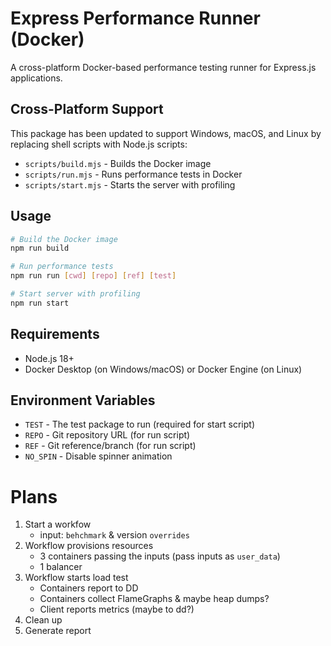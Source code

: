 # Express Performance Runner (Docker)

A cross-platform Docker-based performance testing runner for Express.js applications.

## Cross-Platform Support

This package has been updated to support Windows, macOS, and Linux by replacing shell scripts with Node.js scripts:

- `scripts/build.mjs` - Builds the Docker image
- `scripts/run.mjs` - Runs performance tests in Docker
- `scripts/start.mjs` - Starts the server with profiling

## Usage

```bash
# Build the Docker image
npm run build

# Run performance tests
npm run run [cwd] [repo] [ref] [test]

# Start server with profiling
npm run start
```

## Requirements

- Node.js 18+
- Docker Desktop (on Windows/macOS) or Docker Engine (on Linux)

## Environment Variables

- `TEST` - The test package to run (required for start script)
- `REPO` - Git repository URL (for run script)
- `REF` - Git reference/branch (for run script)
- `NO_SPIN` - Disable spinner animation

# Plans


1. Start a workfow
    - input: `behchmark` & version `overrides`
2. Workflow provisions resources
    - 3 containers passing the inputs (pass inputs as `user_data`)
    - 1 balancer
3. Workflow starts load test
    - Containers report to DD
    - Containers collect FlameGraphs & maybe heap dumps?
    - Client reports metrics (maybe to dd?)
4. Clean up
5. Generate report


